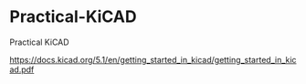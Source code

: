 # Practical-KiCAD
Practical KiCAD

https://docs.kicad.org/5.1/en/getting_started_in_kicad/getting_started_in_kicad.pdf  
